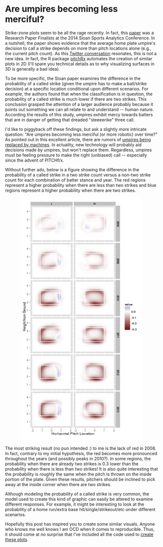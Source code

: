 Are umpires becoming less merciful?
========================================================

Strike-zone plots seem to be all the rage recently. In fact, this [paper](http://www.sloansportsconference.com/wp-content/uploads/2014/02/2014_SSAC_What-Does-it-Take-to-Call-a-Strike.pdf) was a Research Paper Finalists at the 2014 Sloan Sports Analytics Conference. In a nutshell, the paper shows evidence that the average home plate umpire's decision to call a strike depends on more than pitch locations alone (e.g., the current pitch count). As this [Twitter conversation](https://twitter.com/BMMillsy/status/439441782649401344) resonates, this is not a new idea. In fact, the R package [pitchRx](http://cran.r-project.org/web/packages/pitchRx/) automates the creation of similar plots in 2D (I'll spare you technical details as to why visualizing surfaces in 3D is generally a bad idea).

To be more specific, the Sloan paper examines the difference in the probability of a called strike (given the umpire has to make a ball/strike decision) at a specific location conditional upon different scenarios. For example, the authors found that when the classification is in question, the probability of a called strike is much lower if there are two strikes. This conclusion grasped the attention of a larger audience probably because it points out something we can all relate to and understand -- human nature. According the results of this study, umpires exhibit mercy towards batters that are in danger of getting that dreaded "steeeerike" three call.

I'd like to piggyback off these findings, but ask a slightly more intricate question: "Are umpires becoming less merciful (or more robotic) over time?" As pointed out in this excellent article, there are rumors of [umpires being replaced by machines](http://grantland.com/features/ben-lindbergh-possibility-machines-replacing-umpires/). In actuality, new technology will probably aid decisions made by umpires, but won't replace them. Regardless, umpires must be feeling pressure to make the right (unbiased) call -- especially since the advent of PITCHf/x. 

Without further ado, below is a figure showing the difference in the probability of a called strike in a two strike count versus a non-two strike count for each combination of batter stance and year. The red regions represent a higher probability when there are less than two strikes and blue regions represent a higher probability when there are two strikes.

<div align="center">
<img src="strike-plot2.png" width="400" height="800"></img>
</div>

The most striking result (no pun intended :) to me is the lack of red in 2008. In fact, contrary to my initial hypothesis, the red becomes more pronounced throughout the years (and possibly peaks in 2010?). In some regions, the probability when there are already two strikes is 0.3 lower than the probability when there is less than two strikes! It is also quite interesting that the probability is roughly the same when the pitch is thrown on the inside portion of the plate. Given these results, pitchers should be inclined to pick away at the inside corner when there are two strikes.

Although modeling the probability of a called strike is very common, the model used to create this kind of graphic can easily be altered to examine different responses. For example, it might be interesting to look at the probability of a home run/extra base hit/single/strikeout/etc under different scenarios.

Hopefully this post has inspired you to create some similar visuals. Anyone who knows me well knows I am OCD when it comes to reproducible. Thus, it should come at no surprise that I've included all the code used to [create these plots](https://gist.github.com/cpsievert/9459745). 



